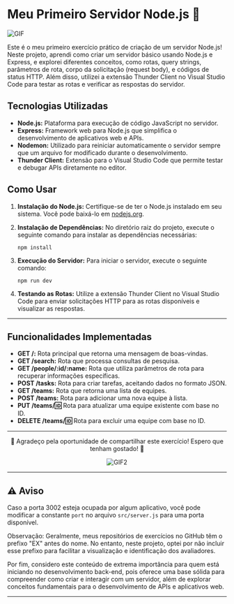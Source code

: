 # Meu Primeiro Servidor Node.js 🚀

![GIF](https://static.wixstatic.com/media/33dac1_413fc06da72742ea85bacffa58330fab~mv2.gif)

Este é o meu primeiro exercício prático de criação de um servidor Node.js! Neste projeto, aprendi como criar um servidor básico usando Node.js e Express, e explorei diferentes conceitos, como rotas, query strings, parâmetros de rota, corpo da solicitação (request body), e códigos de status HTTP. Além disso, utilizei a extensão Thunder Client no Visual Studio Code para testar as rotas e verificar as respostas do servidor.

## Tecnologias Utilizadas

- **Node.js:** Plataforma para execução de código JavaScript no servidor.
- **Express:** Framework web para Node.js que simplifica o desenvolvimento de aplicativos web e APIs.
- **Nodemon:** Utilizado para reiniciar automaticamente o servidor sempre que um arquivo for modificado durante o desenvolvimento.
- **Thunder Client:** Extensão para o Visual Studio Code que permite testar e debugar APIs diretamente no editor.

## Como Usar

1. **Instalação do Node.js:** Certifique-se de ter o Node.js instalado em seu sistema. Você pode baixá-lo em [nodejs.org](https://nodejs.org/).
   
2. **Instalação de Dependências:** No diretório raiz do projeto, execute o seguinte comando para instalar as dependências necessárias:

    ```
    npm install
    ```

3. **Execução do Servidor:** Para iniciar o servidor, execute o seguinte comando:

    ```
    npm run dev
    ```

4. **Testando as Rotas:** Utilize a extensão Thunder Client no Visual Studio Code para enviar solicitações HTTP para as rotas disponíveis e visualizar as respostas.

---

## Funcionalidades Implementadas

- **GET /:** Rota principal que retorna uma mensagem de boas-vindas.
- **GET /search:** Rota que processa consultas de pesquisa.
- **GET /people/:id/:name:** Rota que utiliza parâmetros de rota para recuperar informações específicas.
- **POST /tasks:** Rota para criar tarefas, aceitando dados no formato JSON.
- **GET /teams:** Rota que retorna uma lista de equipes.
- **POST /teams:** Rota para adicionar uma nova equipe à lista.
- **PUT /teams/:id:** Rota para atualizar uma equipe existente com base no ID.
- **DELETE /teams/:id:** Rota para excluir uma equipe com base no ID.

---

<div align="center">
  <p>🚀 Agradeço pela oportunidade de compartilhar este exercício! Espero que tenham gostado! 🚀</p>
  <img src="https://i.pinimg.com/originals/aa/48/46/aa4846d84035bb97903a10edfe0f22e9.gif" alt="GIF2" style="max-width: 250px;">
</div>

---

## ⚠️ Aviso

Caso a porta 3002 esteja ocupada por algum aplicativo, você pode modificar a constante `port` no arquivo `src/server.js` para uma porta disponível.

Observação: Geralmente, meus repositórios de exercícios no GitHub têm o prefixo "EX" antes do nome. No entanto, neste projeto, optei por não incluir esse prefixo para facilitar a visualização e identificação dos avaliadores.

Por fim, considero este conteúdo de extrema importância para quem está iniciando no desenvolvimento back-end, pois oferece uma base sólida para compreender como criar e interagir com um servidor, além de explorar conceitos fundamentais para o desenvolvimento de APIs e aplicativos web.

---
